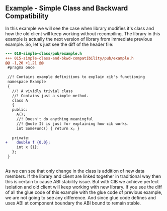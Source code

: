 ## Example - Simple Class and Backward Compatibility

In this example we will see the case when library modifies it's class and how the old client will keep working without recompiling. The library in this example is actually the next version of library from immediate previous example. So, let's just see the diff of the header file:

```diff
--- 010-simple-class/pub/example.h
+++ 015-simple-class-and-bkwd-compatibility/pub/example.h
@@ -1,20 +1,21 @@
 #pragma once
 
 //! Contains example definitions to explain cib's functioning
 namespace Example
 {
   //! A vividly trivial class
   //! Contains just a simple method.
   class A
   {
   public:
     A();
     //! Doesn't do anything meaningful
     //! @note It is just for explaining how cib works.
     int SomeFunc() { return x; }
     
   private:
+    double f {0.0};
     int x {1};
   };
 }
 

```

As we can see that only change in the class is addition of new data members. If the library and client are linked together in traditional way then this is certain to cause ABI stability issue. But with CIB we achieve perfect isolation and old client will keep working with new library.
If you see the diff of all the glue code of this example with the glue code of previous example, we are not going to see any difference. And since glue code defines and uses ABI at component boundary the ABI bound to remain stable.


